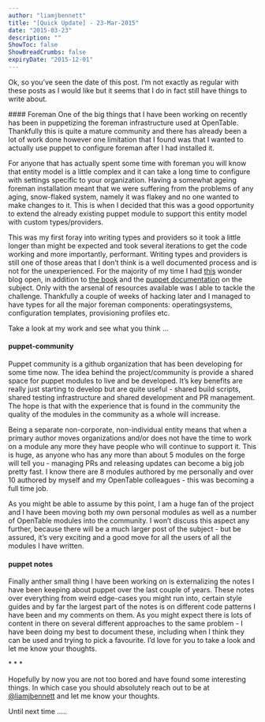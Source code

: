 ```yaml
---
author: "liamjbennett"
title: "[Quick Update] - 23-Mar-2015"
date: "2015-03-23"
description: ""
ShowToc: false
ShowBreadCrumbs: false
expiryDate: "2015-12-01"
---
```


Ok, so you’ve seen the date of this post. I’m not exactly as regular with these posts as I would like but it seems that I do in fact still have things to write about.

#### Foreman
One of the big things that I have been working on recently has been in puppetizing the foreman infrastructure used at OpenTable. Thankfully this is quite a mature community and there has already been a lot of work done however one limitation that I found was that I wanted to actually use puppet to configure foreman after I had installed it.

For anyone that has actually spent some time with foreman you will know that entity model is a little complex and it can take a long time to configure with settings specific to your organization. Having a somewhat ageing foreman installation meant that we were suffering from the problems of any aging, snow-flaked system, namely it was flakey and no one wanted to make changes to it. This is when I decided that this was a good opportunity to extend the already existing puppet module to support this entity model with custom types/providers.

This was my first foray into writing types and providers so it took a little longer than might be expected and took several iterations to get the code working and more importantly, performant. Writing types and providers is still one of those areas that I don’t think is a well documented process and is not for the unexperienced. For the majority of my time I had [this]() wonder blog open, in addition to [the book]() and the [puppet documentation]() on the subject. Only with the arsenal of resources available was I able to tackle the challenge. Thankfully a couple of weeks of hacking later and I managed to have types for all the major foreman components: operatingsystems, configuration templates, provisioning profiles etc.

Take a look at my work and see what you think ...

#### puppet-community

Puppet community is a github organization that has been developing for some time now. The idea behind the project/community is provide a shared space for puppet modules to live and be developed. It’s key benefits are really just starting to develop but are quite useful - shared build scripts, shared testing infrastructure and shared development and PR management. The hope is that with the experience that is found in the community the quality of the modules in the community as a whole will increase.

Being a separate non-corporate, non-individual entity means that when a primary author moves organizations and/or does not have the time to work on a module any more they have people who will continue to support it. This is huge, as anyone who has any more than about 5 modules on the forge will tell you - managing PRs and releasing updates can become a big job pretty fast. I know there are 8 modules authored by me personally and over 10 authored by myself and my OpenTable colleagues - this was becoming a full time job.

As you might be able to assume by this point, I am a huge fan of the project and I have been moving both my own personal modules as well as a number of OpenTable modules into the community. I won’t discuss this aspect any further, because there will be a much larger post of the subject - but be assured, it’s very exciting and a good move for all the users of all the modules I have written.

#### puppet notes

Finally anther small thing I have been working on is externalizing the notes I have been keeping about puppet over the last couple of years.  These notes over everything from weird edge-cases you might run into, certain style guides and by far the largest part of the notes is on different code patterns I have been and my comments on them. As you might expect there is lots of content in there on several different approaches to the same problem - I have been doing my best to document these, including when I think they can be used and trying to pick a favourite.  I’d love for you to take a look and let me know your thoughts.

\* \* \*

Hopefully by now you are not too bored and have found some interesting things. In which case you should absolutely reach out to be at [@liamjbennett](https://twitter.com/liamjbennett) and let me know your thoughts.

Until next time …..
